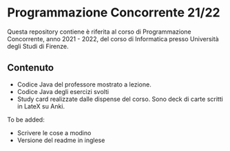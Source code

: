# Programmazione Concorrente 21/22

Questa repository contiene è riferita al corso di Programmazione Concorrente, anno 2021 - 2022, del corso di Informatica presso Università degli Studi di Firenze. 

## Contenuto
- Codice Java del professore mostrato a lezione.
- Codice Java degli esercizi svolti
- Study card realizzate dalle dispense del corso. Sono deck di carte scritti in LateX su Anki.

To be added:
- Scrivere le cose a modino
- Versione del readme in inglese
